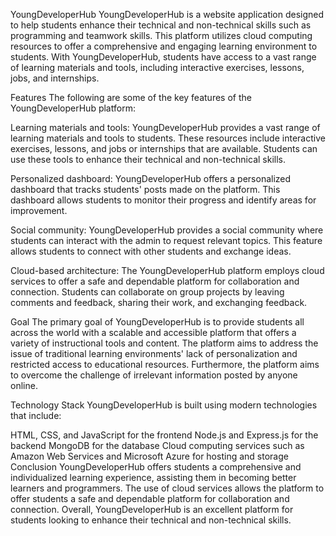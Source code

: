 YoungDeveloperHub
YoungDeveloperHub is a website application designed to help students enhance their technical and non-technical skills such as programming and teamwork skills. This platform utilizes cloud computing resources to offer a comprehensive and engaging learning environment to students. With YoungDeveloperHub, students have access to a vast range of learning materials and tools, including interactive exercises, lessons, jobs, and internships.

Features
The following are some of the key features of the YoungDeveloperHub platform:

Learning materials and tools: YoungDeveloperHub provides a vast range of learning materials and tools to students. These resources include interactive exercises, lessons, and jobs or internships that are available. Students can use these tools to enhance their technical and non-technical skills.

Personalized dashboard: YoungDeveloperHub offers a personalized dashboard that tracks students' posts made on the platform. This dashboard allows students to monitor their progress and identify areas for improvement.

Social community: YoungDeveloperHub provides a social community where students can interact with the admin to request relevant topics. This feature allows students to connect with other students and exchange ideas.

Cloud-based architecture: The YoungDeveloperHub platform employs cloud services to offer a safe and dependable platform for collaboration and connection. Students can collaborate on group projects by leaving comments and feedback, sharing their work, and exchanging feedback.

Goal
The primary goal of YoungDeveloperHub is to provide students all across the world with a scalable and accessible platform that offers a variety of instructional tools and content. The platform aims to address the issue of traditional learning environments' lack of personalization and restricted access to educational resources. Furthermore, the platform aims to overcome the challenge of irrelevant information posted by anyone online.

Technology Stack
YoungDeveloperHub is built using modern technologies that include:

HTML, CSS, and JavaScript for the frontend
Node.js and Express.js for the backend
MongoDB for the database
Cloud computing services such as Amazon Web Services and Microsoft Azure for hosting and storage
Conclusion
YoungDeveloperHub offers students a comprehensive and individualized learning experience, assisting them in becoming better learners and programmers. The use of cloud services allows the platform to offer students a safe and dependable platform for collaboration and connection. Overall, YoungDeveloperHub is an excellent platform for students looking to enhance their technical and non-technical skills.
